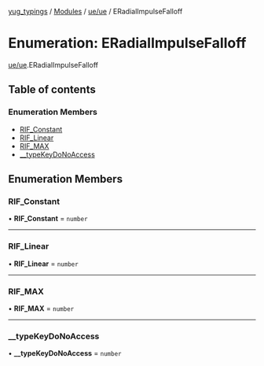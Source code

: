[yug_typings](../README.md) / [Modules](../modules.md) / [ue/ue](../modules/ue_ue.md) / ERadialImpulseFalloff

# Enumeration: ERadialImpulseFalloff

[ue/ue](../modules/ue_ue.md).ERadialImpulseFalloff

## Table of contents

### Enumeration Members

- [RIF\_Constant](ue_ue.ERadialImpulseFalloff.md#rif_constant)
- [RIF\_Linear](ue_ue.ERadialImpulseFalloff.md#rif_linear)
- [RIF\_MAX](ue_ue.ERadialImpulseFalloff.md#rif_max)
- [\_\_typeKeyDoNoAccess](ue_ue.ERadialImpulseFalloff.md#__typekeydonoaccess)

## Enumeration Members

### RIF\_Constant

• **RIF\_Constant** = `number`

___

### RIF\_Linear

• **RIF\_Linear** = `number`

___

### RIF\_MAX

• **RIF\_MAX** = `number`

___

### \_\_typeKeyDoNoAccess

• **\_\_typeKeyDoNoAccess** = `number`

